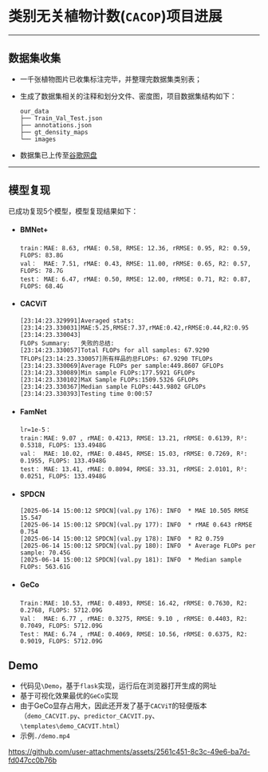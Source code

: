 # 类别无关植物计数(`CACOP`)项目进展

---

## 数据集收集

* 一千张植物图片已收集标注完毕，并整理完数据集类别表；

* 生成了数据集相关的注释和划分文件、密度图，项目数据集结构如下：

  ```
  our_data
  ├── Train_Val_Test.json
  ├── annotations.json
  ├── gt_density_maps
  └── images   
  ```

* 数据集已上传至[谷歌网盘](https://drive.google.com/drive/folders/18QmVV1Yxm3cWzVoxtLsw0fQFtk1zcI8j?usp=sharing)

---

## 模型复现

已成功复现5个模型，模型复现结果如下：

* #### BMNet+

  ```
  train：MAE: 8.63, rMAE: 0.58, RMSE: 12.36, rRMSE: 0.95, R2: 0.59, FLOPS: 83.8G
  val：  MAE: 7.51, rMAE: 0.43, RMSE: 11.00, rRMSE: 0.65, R2: 0.57, FLOPS: 78.7G
  test： MAE: 6.47, rMAE: 0.50, RMSE: 12.00, rRMSE: 0.71, R2: 0.87, FLOPS: 68.4G
  ```

* #### CACViT

  ```
  [23:14:23.329991]Averaged stats:
  [23:14:23.330031]MAE:5.25,RMSE:7.37,rMAE:0.42,rRMSE:0.44,R2:0.95
  [23:14:23.330043]
  FLOPs Summary:   失败的总结:
  [23:14:23.330057]Total FLOPs for all samples: 67.9290 TFLOPs[23:14:23.330057]所有样品的总FLOPs: 67.9290 TFLOPs
  [23:14:23.330069]Average FLOPs per sample:449.8607 GFLOPs
  [23:14:23.330089]Min sample FLOPs:177.5921 GFLOPs
  [23:14:23.330102]MaX Sample FLOPs:1509.5326 GFLOPs
  [23:14:23.330367]Median sample FLOPs:443.9802 GFLOPs
  [23:14:23.330393]Testing time 0:00:57
  ```

* #### FamNet
  ```
  lr=1e-5：
  train：MAE: 9.07 , rMAE: 0.4213, RMSE: 13.21, rRMSE: 0.6139, R²: 0.5318, FLOPS: 133.4948G
  val：  MAE: 10.02, rMAE: 0.4845, RMSE: 15.03, rRMSE: 0.7269, R²: 0.1955, FLOPS: 133.4948G
  test： MAE: 13.41, rMAE: 0.8094, RMSE: 33.31, rRMSE: 2.0101, R²: 0.0251, FLOPS: 133.4948G
  ```

* #### SPDCN
  ```
  [2025-06-14 15:00:12 SPDCN](val.py 176): INFO  * MAE 10.505 RMSE 15.547
  [2025-06-14 15:00:12 SPDCN](val.py 177): INFO  * rMAE 0.643 rRMSE 0.754
  [2025-06-14 15:00:12 SPDCN](val.py 178): INFO  * R2 0.759
  [2025-06-14 15:00:12 SPDCN](val.py 180): INFO  * Average FLOPs per sample: 70.45G
  [2025-06-14 15:00:12 SPDCN](val.py 181): INFO  * Median sample FLOPs: 563.61G
  ```
* #### GeCo
  ```
  Train：MAE: 10.53, rMAE: 0.4893, RMSE: 16.42, rRMSE: 0.7630, R2: 0.2768, FLOPS: 5712.09G
  Val：  MAE: 6.77 , rMAE: 0.3275, RMSE: 9.10 , rRMSE: 0.4403, R2: 0.7049, FLOPS: 5712.09G
  Test： MAE: 6.74 , rMAE: 0.4069, RMSE: 10.56, rRMSE: 0.6375, R2: 0.9019, FLOPS: 5712.09G
  ```

## Demo
  * 代码见`\Demo`，基于`flask`实现，运行后在浏览器打开生成的网址
  * 基于可视化效果最优的`GeCo`实现
  * 由于GeCo显存占用大，因此还开发了基于`CACViT`的轻便版本（`demo_CACVIT.py`、`predictor_CACVIT.py`、`\templates\demo_CACVIT.html`）
  * 示例`./demo.mp4`
    

https://github.com/user-attachments/assets/2561c451-8c3c-49e6-ba7d-fd047cc0b76b

